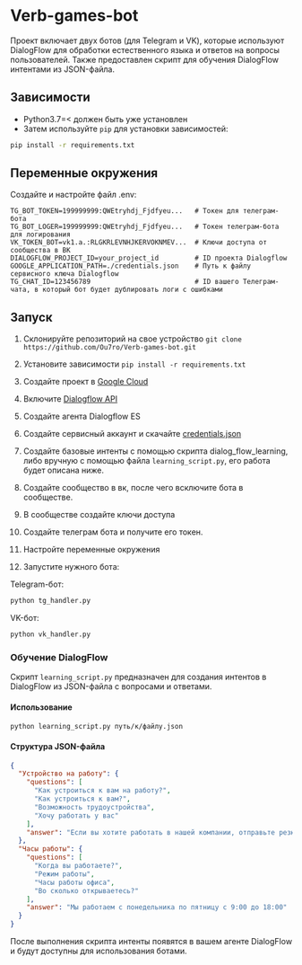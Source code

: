 # Verb-games-bot

Проект включает двух ботов (для Telegram и VK), которые используют DialogFlow для обработки естественного языка и ответов на вопросы пользователей. Также предоставлен скрипт для обучения DialogFlow интентами из JSON-файла.

## Зависимости

- Python3.7=< должен быть уже установлен
- Затем используйте `pip` для установки зависимостей:

```bash
pip install -r requirements.txt
```

## Переменные окружения
Создайте и настройте файл .env:

```
TG_BOT_TOKEN=199999999:QWEtryhdj_Fjdfyeu...   # Токен для телеграм-бота
TG_BOT_LOGER=199999999:QWEtryhdj_Fjdfyeu...   # Токен телеграм-бота для логирования
VK_TOKEN_BOT=vk1.a.:RLGKRLEVNHJKERVOKNMEV...  # Ключи доступа от сообщества в ВК
DIALOGFLOW_PROJECT_ID=your_project_id         # ID проекта Dialogflow
GOOGLE_APPLICATION_PATH=./credentials.json    # Путь к файлу сервисного ключа Dialogflow
TG_CHAT_ID=123456789                          # ID вашего Телеграм-чата, в который бот будет дублировать логи с ошибками
```

## Запуск

1. Склонируйте репозиторий на свое устройство `git clone https://github.com/Ou7ro/Verb-games-bot.git`

2. Установите зависимости `pip install -r requirements.txt`

3. Создайте проект в [Google Cloud](https://console.cloud.google.com/welcome?project=newagent-prhm)

4. Включите [Dialogflow API](https://console.cloud.google.com/apis/enableflow?apiid=dialogflow.googleapis.com)

5. Создайте агента Dialogflow ES

6. Создайте сервисный аккаунт и скачайте [credentials.json](https://console.cloud.google.com/projectselector2/iam-admin/serviceaccounts?supportedpurview=project)

7. Создайте базовые интенты с помощью скрипта dialog_flow_learning, либо вручную c помощью файла `learning_script.py`, его работа будет описана ниже.

8. Создайте сообщество в вк, после чего всключите бота в сообществе.

9. В сообществе создайте ключи доступа

10. Создайте телеграм бота и получите его токен.

11. Настройте переменные окружения

12. Запустите нужного бота:

Telegram-бот:
```bash
python tg_handler.py
```

VK-бот:
```bash
python vk_handler.py
```

### Обучение DialogFlow

Скрипт `learning_script.py` предназначен для создания интентов в DialogFlow из JSON-файла с вопросами и ответами.

#### Использование

```bash
python learning_script.py путь/к/файлу.json
```

#### Структура JSON-файла

```json
{
  "Устройство на работу": {
    "questions": [
      "Как устроиться к вам на работу?",
      "Как устроиться к вам?",
      "Возможность трудоустройства",
      "Хочу работать у вас"
    ],
    "answer": "Если вы хотите работать в нашей компании, отправьте резюме на email: hr@company.com"
  },
  "Часы работы": {
    "questions": [
      "Когда вы работаете?",
      "Режим работы",
      "Часы работы офиса",
      "Во сколько открываетесь?"
    ],
    "answer": "Мы работаем с понедельника по пятницу с 9:00 до 18:00"
  }
}
```

После выполнения скрипта интенты появятся в вашем агенте DialogFlow и будут доступны для использования ботами.
